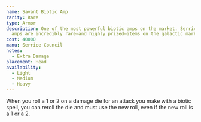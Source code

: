 ```yaml
---
name: Savant Biotic Amp
rarity: Rare
type: Armor
description: One of the most powerful biotic amps on the market. Serrice Council
  amps are incredibly rare—and highly prized—items on the galactic market.
cost: 40000
manu: Serrice Council
notes:
  - Extra Damage
placement: Head
availability:
  - Light
  - Medium
  - Heavy
---
```

When you roll a 1 or 2 on a damage die for an attack you make with a biotic spell, you can reroll the die and must use the new roll, even if the new roll is a 1 or a 2. 
